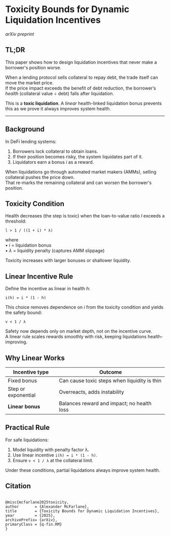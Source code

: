 # Toxicity Bounds for Dynamic Liquidation Incentives
*arXiv preprint*

## TL;DR

This paper shows how to design liquidation incentives that never make a borrower's position worse.

When a lending protocol sells collateral to repay debt, the trade itself can move the market price.  
If the price impact exceeds the benefit of debt reduction, the borrower’s *health* (collateral value ÷ debt) falls after liquidation.  

This is a **toxic liquidation**. A *linear* health-linked liquidation bonus prevents this as we prove it always improves system health.

---

## Background

In DeFi lending systems:

1. Borrowers lock collateral to obtain loans.  
2. If their position becomes risky, the system liquidates part of it.  
3. Liquidators earn a bonus *i* as a reward.

When liquidations go through automated market makers (AMMs), selling collateral pushes the price down.  
That re-marks the remaining collateral and can worsen the borrower's position.


## Toxicity Condition

Health decreases (the step is toxic) when the loan-to-value ratio *l* exceeds a threshold:

```
l > 1 / ((1 + i) * λ)
```

where  
• *i* = liquidation bonus  
• *λ* = liquidity penalty (captures AMM slippage)

Toxicity increases with larger bonuses or shallower liquidity.


## Linear Incentive Rule

Define the incentive as linear in health *h*:

```
i(h) = i * (1 - h)
```

This choice removes dependence on *i* from the toxicity condition and yields the safety bound:

```
v < 1 / λ
```

Safety now depends only on market depth, not on the incentive curve.  
A linear rule scales rewards smoothly with risk, keeping liquidations health-improving.

## Why Linear Works

| Incentive type | Outcome |
|----------------|----------|
| Fixed bonus | Can cause toxic steps when liquidity is thin |
| Step or exponential | Overreacts, adds instability |
| **Linear bonus** | Balances reward and impact; no health loss |

## Practical Rule

For safe liquidations:

1. Model liquidity with penalty factor λ.  
2. Use linear incentive `i(h) = i * (1 - h)`.  
3. Ensure `v < 1 / λ` at the collateral limit.

Under these conditions, partial liquidations always improve system health.

## Citation

```

@misc{mcfarlane2025toxicity,
author       = {Alexander McFarlane},
title        = {Toxicity Bounds for Dynamic Liquidation Incentives},
year         = {2025},
archivePrefix= {arXiv},
primaryClass = {q-fin.RM}
}

```
